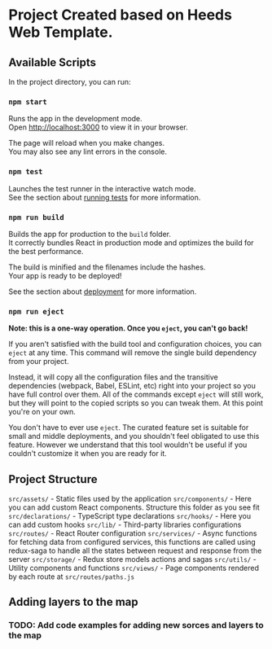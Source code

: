 # Project Created based on Heeds Web Template.

## Available Scripts

In the project directory, you can run:

### `npm start`

Runs the app in the development mode.\
Open [http://localhost:3000](http://localhost:3000) to view it in your browser.

The page will reload when you make changes.\
You may also see any lint errors in the console.

### `npm test`

Launches the test runner in the interactive watch mode.\
See the section about [running tests](https://facebook.github.io/create-react-app/docs/running-tests) for more information.

### `npm run build`

Builds the app for production to the `build` folder.\
It correctly bundles React in production mode and optimizes the build for the best performance.

The build is minified and the filenames include the hashes.\
Your app is ready to be deployed!

See the section about [deployment](https://facebook.github.io/create-react-app/docs/deployment) for more information.

### `npm run eject`

**Note: this is a one-way operation. Once you `eject`, you can't go back!**

If you aren't satisfied with the build tool and configuration choices, you can `eject` at any time. This command will remove the single build dependency from your project.

Instead, it will copy all the configuration files and the transitive dependencies (webpack, Babel, ESLint, etc) right into your project so you have full control over them. All of the commands except `eject` will still work, but they will point to the copied scripts so you can tweak them. At this point you're on your own.

You don't have to ever use `eject`. The curated feature set is suitable for small and middle deployments, and you shouldn't feel obligated to use this feature. However we understand that this tool wouldn't be useful if you couldn't customize it when you are ready for it.


## Project Structure



`src/assets/` - Static files used by the application
`src/components/` - Here you can add custom React components. Structure this folder as you see fit
`src/declarations/` - TypeScript type declarations
`src/hooks/` - Here you can add custom hooks
`src/lib/` - Third-party libraries configurations
`src/routes/` - React Router configuration
`src/services/` - Async functions for fetching data from configured services, this functions are called using redux-saga to handle all the states between request and response from the server
`src/storage/` - Redux store models actions and sagas
`src/utils/` - Utility components and functions
`src/views/` - Page components rendered by each route at `src/routes/paths.js`

## Adding layers to the map

### TODO: Add code examples for adding new sorces and layers to the map
